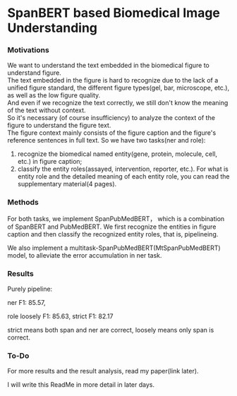 # SpanBERT based Biomedical Image Understanding
### Motivations
We want to understand the text embedded in the biomedical figure to understand figure.   
The text embedded in the figure is hard to recognize due to the lack of a unified figure standard, the different figure types(gel, bar, microscope, etc.), as well as the low figure quality.   
And even if we recognize the text correctly, we still don't know the meaning of the text without context.   
So it's necessary (of course insufficiency) to analyze the context of the figure to understand the figure text.   
The figure context mainly consists of the figure caption and the figure's reference sentences in full text. So we have two tasks(ner and role):

1. recognize the biomedical named entity(gene, protein, molecule, cell, etc.) in figure caption;
2. classify the entity roles(assayed, intervention, reporter, etc.). For what is entity role and the detailed meaning of each entity role, you can read the supplementary material(4 pages).

### Methods
For both tasks, we implement SpanPubMedBERT， which is a combination of SpanBERT and PubMedBERT. We first recognize the entities in figure caption and then classify the recognized entity roles, that is, pipelineing.  

We also implement a multitask-SpanPubMedBERT(MtSpanPubMedBERT) model, to alleviate the error accumulation in ner task.   

### Results
Purely pipeline:  

ner F1: 85.57,  

role loosely F1: 85.63, strict F1: 82.17  

strict means both span and ner are correct, loosely means only span is correct.  

### To-Do
For more results and the result analysis, read my paper(link later).  

I will write this ReadMe in more detail in later days.
